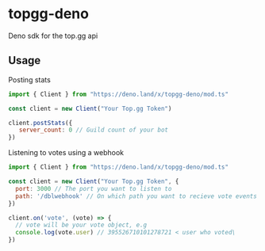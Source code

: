 # topgg-deno
 Deno sdk for the top.gg api
## Usage
Posting stats
```js
import { Client } from "https://deno.land/x/topgg-deno/mod.ts"

const client = new Client("Your Top.gg Token")

client.postStats({ 
   server_count: 0 // Guild count of your bot
})
```

Listening to votes using a webhook
```js
import { Client } from "https://deno.land/x/topgg-deno/mod.ts"

const client = new Client("Your Top.gg Token", {
  port: 3000 // The port you want to listen to
  path: '/dblwebhook' // On which path you want to recieve vote events
})

client.on('vote', (vote) => {
  // vote will be your vote object, e.g
  console.log(vote.user) // 395526710101278721 < user who voted\
})
```
